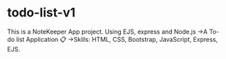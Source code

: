 # todo-list-v1
This is a NoteKeeper App project. Using EJS, express and Node.js
->A To-do list Application 📋
->Skills: HTML, CSS, Bootstrap, JavaScript, Express, EJS.
